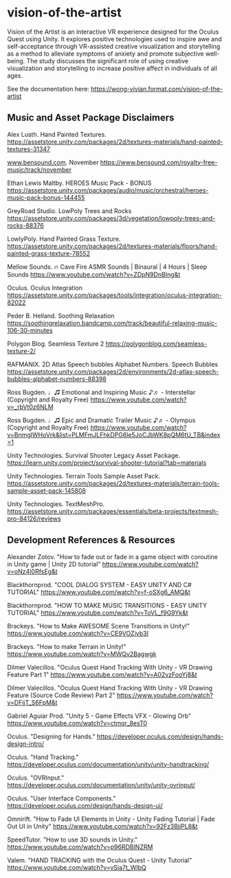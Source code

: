# vision-of-the-artist

Vision of the Artist is an interactive VR experience designed for the Oculus Quest using Unity. It explores positive technologies used to inspire awe and self-acceptance through VR-assisted creative visualization and storytelling as a method to alleviate symptoms of anxiety and promote subjective well-being. The study discusses the significant role of using creative visualization and storytelling to increase positive affect in individuals of all ages.

See the documentation here: https://wong-vivian.format.com/vision-of-the-artist



## Music and Asset Package Disclaimers

Alex Lusth. Hand Painted Textures. https://assetstore.unity.com/packages/2d/textures-materials/hand-painted-textures-31347

www.bensound.com. November https://www.bensound.com/royalty-free-music/track/november

Ethan Lewis Maltby. HEROES Music Pack - BONUS https://assetstore.unity.com/packages/audio/music/orchestral/heroes-music-pack-bonus-144455

GreyRoad Studio. LowPoly Trees and Rocks https://assetstore.unity.com/packages/3d/vegetation/lowpoly-trees-and-rocks-88376

LowlyPoly. Hand Painted Grass Texture. https://assetstore.unity.com/packages/2d/textures-materials/floors/hand-painted-grass-texture-78552

Mellow Sounds. 🔥 Cave Fire ASMR Sounds | Binaural | 4 Hours | Sleep Sounds https://www.youtube.com/watch?v=ZDpN9DnBIng&t

Oculus. Oculus Integration https://assetstore.unity.com/packages/tools/integration/oculus-integration-82022

Peder B. Helland. Soothing Relaxation https://soothingrelaxation.bandcamp.com/track/beautiful-relaxing-music-106-30-minutes

Polygon Blog. Seamless Texture 2 https://polygonblog.com/seamless-texture-2/

RAFMANIX. 2D Atlas Speech bubbles Alphabet Numbers. Speech Bubbles https://assetstore.unity.com/packages/2d/environments/2d-atlas-speech-bubbles-alphabet-numbers-88398

Ross Bugden. ♩♫ Emotional and Inspiring Music ♪♬ - Interstellar (Copyright and Royalty Free) https://www.youtube.com/watch?v=_rbVt0z6NLM

Ross Bugden. ♩♫ Epic and Dramatic Trailer Music ♪♬ - Olympus (Copyright and Royalty Free) https://www.youtube.com/watch?v=BnmglWHoVrk&list=PLMFmJLFhkDPG6le5JoCJbWK8pQM6tU_TB&index=1

Unity Technologies. Survival Shooter Legacy Asset Package. https://learn.unity.com/project/survival-shooter-tutorial?tab=materials

Unity Technologies. Terrain Tools Sample Asset Pack. https://assetstore.unity.com/packages/2d/textures-materials/terrain-tools-sample-asset-pack-145808

Unity Technologies. TextMeshPro. https://assetstore.unity.com/packages/essentials/beta-projects/textmesh-pro-84126/reviews


## Development References & Resources
Alexander Zotov. "How to fade out or fade in a game object with coroutine in Unity game | Unity 2D tutorial" https://www.youtube.com/watch?v=oNz4I0RfsEg&t

Blackthornprod. "COOL DIALOG SYSTEM - EASY UNITY AND C# TUTORIAL" https://www.youtube.com/watch?v=f-oSXg6_AMQ&t

Blackthornprod. "HOW TO MAKE MUSIC TRANSITIONS - EASY UNITY TUTORIAL" https://www.youtube.com/watch?v=ToVL_f9G9Yk&t

Brackeys. "How to Make AWESOME Scene Transitions in Unity!" https://www.youtube.com/watch?v=CE9VOZivb3I

Brackeys. "How to make Terrain in Unity!" https://www.youtube.com/watch?v=MWQv2Bagwgk

Dilmer Valecillos. "Oculus Quest Hand Tracking With Unity - VR Drawing Feature Part 1" https://www.youtube.com/watch?v=A02vzFooYj8&t

Dilmer Valecillos. "Oculus Quest Hand Tracking With Unity - VR Drawing Feature (Source Code Review) Part 2" https://www.youtube.com/watch?v=DFijT_S6FpM&t

Gabriel Aguiar Prod. "Unity 5 - Game Effects VFX - Glowing Orb" https://www.youtube.com/watch?v=ctmqr_8esT0

Oculus. "Designing for Hands." https://developer.oculus.com/design/hands-design-intro/

Oculus. "Hand Tracking." https://developer.oculus.com/documentation/unity/unity-handtracking/

Oculus. "OVRInput." https://developer.oculus.com/documentation/unity/unity-ovrinput/

Oculus. "User Interface Components." https://developer.oculus.com/design/hands-design-ui/

Omnirift. "How to Fade UI Elements in Unity - Unity Fading Tutorial | Fade Out UI in Unity" https://www.youtube.com/watch?v=92Fz3BjjPL8&t

SpeedTutor. "How to use 3D sounds in Unity." https://www.youtube.com/watch?v=p96RDBlNZRM

Valem. "HAND TRACKING with the Oculus Quest - Unity Tutorial" https://www.youtube.com/watch?v=vSia7t_WlbQ
